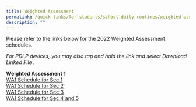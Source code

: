```yaml
---
title: Weighted Assessment
permalink: /quick-links/for-students/school-daily-routines/weighted-assessment/
description: ""
---
```

Please refer to the links below for the 2022 Weighted Assessment schedules.

_For PDLP devices, you may also tap and hold the link and select Download Linked File ._  


**Weighted Assessment 1** <br> 
[WA1 Schedule for Sec 1](/files/Sec%201_WA1%20Schedule_13%20Jan.pdf)<br>
[WA1 Schedule for Sec 2]() <Br>
[WA1 Schedule for Sec 3]() <br>
[WA1 Schedule for Sec 4 and 5](/files/Sec%204_5_WA1%20Schedule_13%20Jan.pdf)